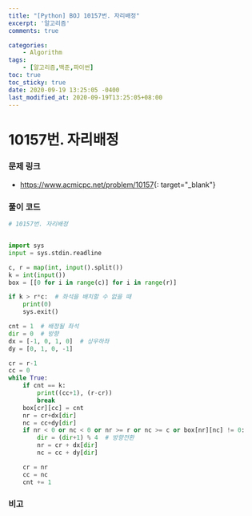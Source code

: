 ```yaml
---
title: "[Python] BOJ 10157번. 자리배정"
excerpt: '알고리즘'
comments: true

categories:
    - Algorithm
tags:
    - [알고리즘,백준,파이썬]
toc: true
toc_sticky: true
date: 2020-09-19 13:25:05 -0400
last_modified_at: 2020-09-19T13:25:05+08:00
---
```


# 10157번. 자리배정

### 문제 링크
- <https://www.acmicpc.net/problem/10157>{: target="\_blank"}

### 풀이 코드

```python
# 10157번. 자리배정


import sys
input = sys.stdin.readline

c, r = map(int, input().split())
k = int(input())
box = [[0 for i in range(c)] for i in range(r)]

if k > r*c:  # 좌석을 배치할 수 없을 때
    print(0)
    sys.exit()

cnt = 1  # 배정될 좌석
dir = 0  # 방향
dx = [-1, 0, 1, 0]  # 상우하좌
dy = [0, 1, 0, -1]

cr = r-1
cc = 0
while True:
    if cnt == k:
        print((cc+1), (r-cr))
        break
    box[cr][cc] = cnt
    nr = cr+dx[dir]
    nc = cc+dy[dir]
    if nr < 0 or nc < 0 or nr >= r or nc >= c or box[nr][nc] != 0:
        dir = (dir+1) % 4  # 방향전환
        nr = cr + dx[dir]
        nc = cc + dy[dir]

    cr = nr
    cc = nc
    cnt += 1
```

### 비고